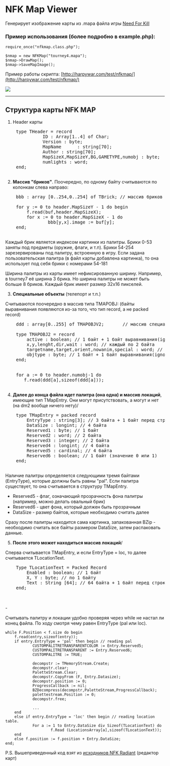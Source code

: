 NFK Map Viewer
==============

Генерирует изображение карты из .mapa файла игры [Need For Kill](http://needforkill.ru)


### Пример использования (более подробно в example.php):

    require_once("nfkmap.class.php");
	
    $nmap = new NFKMap("tourney4.mapa");
    $nmap->DrawMap();
    $nmap->SaveMapImage();



Пример работы скрипта:
[http://harpywar.com/test/nfkmap/](http://harpywar.com/test/nfkmap/)


![](https://raw.github.com/HarpyWar/nfkmap-viewer/master/tourney4.png)
<br>


----------


Структура карты NFK MAP
----------

1. Header карты
 
 <pre>
 	type THeader = record   
 			  ID : Array[1..4] of Char;						// 4 байта
 			  Version : byte;								// 1 байт
 			  MapName      : string[70];					// 70 байт + 1 байт перед строкой 0x03(ignore)
 			  Author : string[70];							// 70 байт + 1 байт перед строкой 0x03(ignore)
 			  MapSizeX,MapSizeY,BG,GAMETYPE,numobj : byte;	// каждый по 1 байту
 			  numlights : word;								// 2 байта
 	end;
 </pre>
 
2. **Массив "бриков"**. Поочередно, по одному байту считываются по колонкам слева направо:

 <pre>
 	bbb : array [0..254,0..254] of TBrick; // массив бриков (карта)

 	for y := 0 to header.MapSizeY - 1 do begin
 		f.read(buf,header.MapSizeX);
 		for x := 0 to header.MapSizeX - 1 do
 				bbb[y,x].image := buf[y];
 	end;
 </pre>
 
 Каждый брик является индексом картинки из палитры. 
 Брики 0-53 заняты под предметы (оружие, флаги, и т.п).
 Брики 54-254 зарезервированы под палитру, встроенную в игру. 
 Если задана пользовательская палитра (в файл карты добавлена картинка), то она использует под себя брики с номерами 54-181
 
 Ширина палитры из карты имеет нефиксированную ширину. Например, в tourney7 её ширина 3 брика.
 Но ширина палитры не может быть больше 8 бриков. Каждый брик имеет размер 32x16 пикселей.
 
3. **Специальные объекты** (телепорт и т.п.)
 	 
 Считываются поочередно в массив типа TMAPOBJ:
 (байты выравнивания появляются из-за того, что тип record, а не packed record)
 	 
 <pre>
 	ddd : array[0..255] of TMAPOBJV2;       // массив специальных объектов

 	type TMAPOBJ2 = record
 		active : boolean; // 1 байт + 1 байт выравнивания(ignore)
 		x,y,lenght,dir,wait : word; // каждый по 2 байта
 		targetname,target,orient,nowanim,special : word; // каждый по 2 байта
 		objtype : byte; // 1 байт + 1 байт выравнивания(ignore)
 	end;
 
 
 	for a := 0 to header.numobj-1 do
 	   f.read(ddd[a],sizeof(ddd[a]));
 </pre>
 
4. **Далее до конца файла идет палитра (она одна) и массив локаций**, имеющие тип TMapEntry. Они могут присутствовать, а могут и нет (на dm2 вообще ничего нету)/
 
 <pre>
 	type TMapEntry = packed record
 		EntryType : string[3]; // 3 байта + 1 байт перед строкой 0x03(ignore)
 		DataSize : longint; // 4 байта
 		Reserved1 : byte; // 1 байт
 		Reserved2 : word; // 2 байта
 		Reserved3 : integer; // 2 байта
 		Reserved4 : longint; // 4 байта
 		Reserved5 : cardinal; // 4 байта
 		Reserved6 : boolean; // 1 байт (значение 0 или 1)
 	end;
 </pre>
 
 Наличие палитры определяется следующими тремя байтами (EntryType), которые должны быть равны "pal". Если палитра существует, то она считывается в структуру TMapEntry.
 
 * Reserved5 - флаг, означающий прозрачность фона палитры (например, можно делать овальный брик)
 * Reserved6 - цвет фона, который должен быть прозрачным
 * DataSize - размер байтов, которые необходимо считать далее
 
 Сразу после палитры находится сама картинка, запакованная BZip - необходимо считать все байты размером DataSize, затем распаковать данные.
    
 	
5. **После этого может находиться массив локаций**/
 
 Сперва считывается TMapEntry, и если  EntryType = loc, то далее считывается TLocationText.
 
 <pre>
 	Type TLocationText = Packed Record
 		Enabled : boolean; // 1 байт
 		X, Y : byte; // по 1 байту
 		Text : String [64]; // 64 байта + 1 байт перед строкой 0x0F(ignore)
 	end;
 </pre>
 	
<br>
-

Считывать палитру и локации удобно проверяя через while не настал ли конец файла. По ходу смотря чему равен EntryType (pal или loc).


    while F.Position < f.size do begin
    	f.read(entry,sizeof(entry));
    	if entry.EntryType = 'pal' then begin // reading pal
    			CUSTOMPALITRETRANSPARENTCOLOR := Entry.Reserved5;
    			CUSTOMPALITRETRANSPARENT := Entry.Reserved6;
    			CUSTOMPALITRE := TRUE;
    
    			decompstr := TMemoryStream.Create;
    			decompstr.clear;
    			PaletteStream.Clear;
    			decompstr.CopyFrom (F, Entry.Datasize);
    			decompstr.position := 0;
    			ProgressCallback := nil;
    			BZDecompress(decompstr,PaletteStream,ProgressCallback);
    			palettestream.Position := 0;
    			decompstr.free;
    
    			...
    	end
    	else if entry.EntryType = 'loc' then begin // reading location table.
    			For a := 1 to Entry.DataSize div Sizeof(TLocationText) do
    					f.Read (LocationsArray[a],sizeof(TLocationText));
    	end
    	else f.position := f.position + Entry.DataSize;
    end;


P.S. Вышеприведенный код взят из [исходников NFK Radiant](https://bitbucket.org/pqr/nfk-r2/src/37dd3fe7e9f8ec819d68baa9d595f049ff82de57/EDITOR/radiant040/Unit1.pas) (редактор карт)



